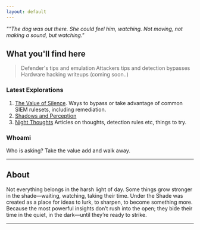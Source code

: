 ```yaml
---
layout: default
---
```


_""The dog was out there. She could feel him, watching. Not moving, not making a sound, but watching."_

## What you'll find here

> Defender's tips and emulation
> Attackers tips and detection bypasses
> Hardware hacking writeups (coming soon..)

### Latest Explorations

1. [The Value of Silence](./another-page.html). Ways to bypass or take advantage of common SIEM rulesets, including remediation.
2. [Shadows and Perception](./another-page.html) 
3. [Night Thoughts](./another-page.html) Articles on thoughts, detection rules etc, things to try.

### Whoami

Who is asking? Take the value add and walk away.

* * *

## About

Not everything belongs in the harsh light of day. Some things grow stronger in the shade—waiting, watching, taking their time. Under the Shade was created as a place for ideas to lurk, to sharpen, to become something more. Because the most powerful insights don’t rush into the open; they bide their time in the quiet, in the dark—until they’re ready to strike.

* * *

